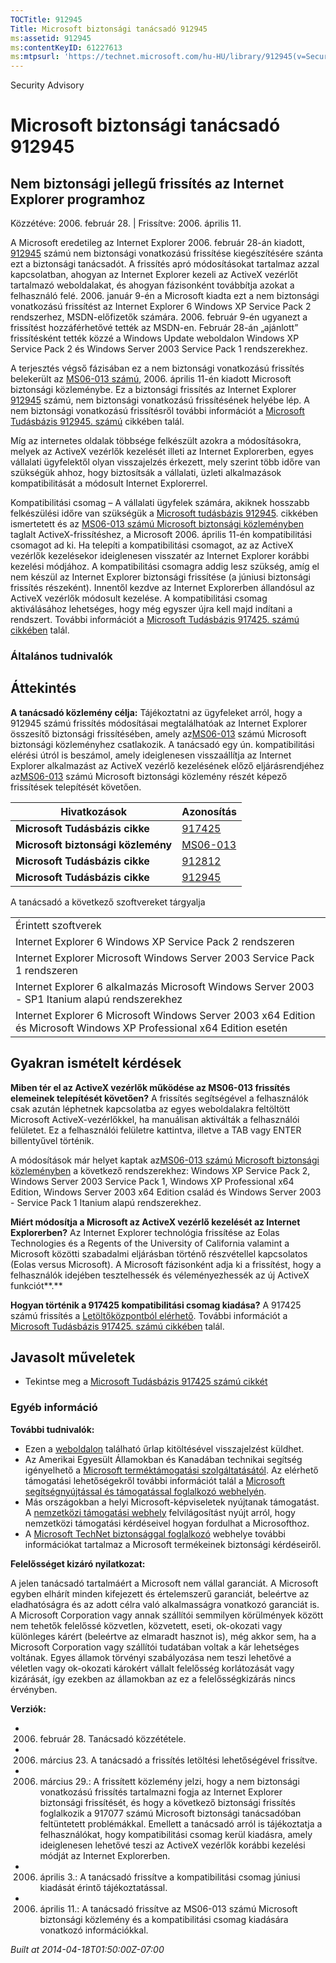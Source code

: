 ```yaml
---
TOCTitle: 912945
Title: Microsoft biztonsági tanácsadó 912945
ms:assetid: 912945
ms:contentKeyID: 61227613
ms:mtpsurl: 'https://technet.microsoft.com/hu-HU/library/912945(v=Security.10)'
---
```


Security Advisory

Microsoft biztonsági tanácsadó 912945
=====================================

Nem biztonsági jellegű frissítés az Internet Explorer programhoz
----------------------------------------------------------------

Közzétéve: 2006. február 28. | Frissítve: 2006. április 11.

A Microsoft eredetileg az Internet Explorer 2006. február 28-án kiadott, [912945](http://support.microsoft.com/kb/912945) számú nem biztonsági vonatkozású frissítése kiegészítésére szánta ezt a biztonsági tanácsadót. A frissítés apró módosításokat tartalmaz azzal kapcsolatban, ahogyan az Internet Explorer kezeli az ActiveX vezérlőt tartalmazó weboldalakat, és ahogyan fázisonként továbbítja azokat a felhasználó felé. 2006. január 9-én a Microsoft kiadta ezt a nem biztonsági vonatkozású frissítést az Internet Explorer 6 Windows XP Service Pack 2 rendszerhez, MSDN-előfizetők számára. 2006. február 9-én ugyanezt a frissítést hozzáférhetővé tették az MSDN-en. Február 28-án „ajánlott” frissítésként tették közzé a Windows Update weboldalon Windows XP Service Pack 2 és Windows Server 2003 Service Pack 1 rendszerekhez.

A terjesztés végső fázisában ez a nem biztonsági vonatkozású frissítés belekerült az [MS06-013 számú](http://go.microsoft.com/fwlink/?linkid=62568), 2006. április 11-én kiadott Microsoft biztonsági közleménybe. Ez a biztonsági frissítés az Internet Explorer [912945](http://support.microsoft.com/kb/912945) számú, nem biztonsági vonatkozású frissítésének helyébe lép. A nem biztonsági vonatkozású frissítésről további információt a [Microsoft Tudásbázis 912945. számú](http://support.microsoft.com/kb/912945) cikkében talál.

Míg az internetes oldalak többsége felkészült azokra a módosításokra, melyek az ActiveX vezérlők kezelését illeti az Internet Explorerben, egyes vállalati ügyfelektől olyan visszajelzés érkezett, mely szerint több időre van szükségük ahhoz, hogy biztosítsák a vállalati, üzleti alkalmazások kompatibilitását a módosult Internet Explorerrel.

Kompatibilitási csomag – A vállalati ügyfelek számára, akiknek hosszabb felkészülési időre van szükségük a [Microsoft tudásbázis 912945](http://support.microsoft.com/kb/912945). cikkében ismertetett és az [MS06-013 számú Microsoft biztonsági közleményben](http://go.microsoft.com/fwlink/?linkid=62568) taglalt ActiveX-frissítéshez, a Microsoft 2006. április 11-én kompatibilitási csomagot ad ki. Ha telepíti a kompatibilitási csomagot, az az ActiveX vezérlők kezelésekor ideiglenesen visszatér az Internet Explorer korábbi kezelési módjához. A kompatibilitási csomagra addig lesz szükség, amíg el nem készül az Internet Explorer biztonsági frissítése (a júniusi biztonsági frissítés részeként). Innentől kezdve az Internet Explorerben állandósul az ActiveX vezérlők módosult kezelése. A kompatibilitási csomag aktiválásához lehetséges, hogy még egyszer újra kell majd indítani a rendszert. További információt a [Microsoft Tudásbázis 917425. számú cikkében](http://support.microsoft.com/kb/917425) talál.

### Általános tudnivalók

Áttekintés
----------

<span></span>
**A tanácsadó közlemény célja:** Tájékoztatni az ügyfeleket arról, hogy a 912945 számú frissítés módosításai megtalálhatóak az Internet Explorer összesítő biztonsági frissítésében, amely az[MS06-013](http://go.microsoft.com/fwlink/?linkid=62568) számú Microsoft biztonsági közleményhez csatlakozik. A tanácsadó egy ún. kompatibilitási elérési útról is beszámol, amely ideiglenesen visszaállítja az Internet Explorer alkalmazást az ActiveX vezérlő kezelésének előző eljárásrendjéhez az[MS06-013](http://go.microsoft.com/fwlink/?linkid=62568) számú Microsoft biztonsági közlemény részét képező frissítések telepítését követően.

| Hivatkozások                       | Azonosítás                                               |
|------------------------------------|----------------------------------------------------------|
| **Microsoft Tudásbázis cikke**     | [917425](http://support.microsoft.com/kb/917425)         |
| **Microsoft biztonsági közlemény** | [MS06-013](http://go.microsoft.com/fwlink/?linkid=62568) |
| **Microsoft Tudásbázis cikke**     | [912812](http://support.microsoft.com/kb/912812)         |
| **Microsoft Tudásbázis cikke**     | [912945](http://support.microsoft.com/kb/912945)         |

A tanácsadó a következő szoftvereket tárgyalja

|                                                                                                                       |
|-----------------------------------------------------------------------------------------------------------------------|
| Érintett szoftverek                                                                                                   |
| Internet Explorer 6 Windows XP Service Pack 2 rendszeren                                                              |
| Internet Explorer Microsoft Windows Server 2003 Service Pack 1 rendszeren                                             |
| Internet Explorer 6 alkalmazás Microsoft Windows Server 2003 - SP1 Itanium alapú rendszerekhez                        |
| Internet Explorer 6 Microsoft Windows Server 2003 x64 Edition és Microsoft Windows XP Professional x64 Edition esetén |

Gyakran ismételt kérdések
-------------------------

<span></span>
**Miben tér el az ActiveX vezérlők működése az MS06-013 frissítés elemeinek telepítését követően?**
A frissítés segítségével a felhasználók csak azután léphetnek kapcsolatba az egyes weboldalakra feltöltött Microsoft ActiveX-vezérlőkkel, ha manuálisan aktiválták a felhasználói felületet. Ez a felhasználói felületre kattintva, illetve a TAB vagy ENTER billentyűvel történik.

A módosítások már helyet kaptak az[MS06-013 számú Microsoft biztonsági közleményben](http://go.microsoft.com/fwlink/?linkid=62568) a következő rendszerekhez: Windows XP Service Pack 2, Windows Server 2003 Service Pack 1, Windows XP Professional x64 Edition, Windows Server 2003 x64 Edition család és Windows Server 2003 - Service Pack 1 Itanium alapú rendszerekhez.

**Miért módosítja a Microsoft az ActiveX vezérlő kezelését az Internet Explorerben?**
Az Internet Explorer technológia frissítése az Eolas Technologies és a Regents of the University of California valamint a Microsoft közötti szabadalmi eljárásban történő részvétellel kapcsolatos (Eolas versus Microsoft). A Microsoft fázisonként adja ki a frissítést, hogy a felhasználók idejében tesztelhessék és véleményezhessék az új ActiveX funkciót**.**

**Hogyan történik a 917425 kompatibilitási csomag kiadása?**
A 917425 számú frissítés a [Letöltőközpontból elérhető](http://www.microsoft.com/downloads/). További információt a [Microsoft Tudásbázis 917425. számú cikkében](http://support.microsoft.com/kb/917425) talál.

Javasolt műveletek
------------------

<span></span>
-   Tekintse meg a [Microsoft Tudásbázis 917425 számú cikkét](http://support.microsoft.com/kb/917425)

### Egyéb információ

**További tudnivalók:**

-   Ezen a [weboldalon](https://support.microsoft.com/common/survey.aspx?scid=sw;en;1257&amp;showpage=1&amp;ws=technet&amp;sd=tech) található űrlap kitöltésével visszajelzést küldhet.
-   Az Amerikai Egyesült Államokban és Kanadában technikai segítség igényelhető a [Microsoft terméktámogatási szolgáltatásától](http://go.microsoft.com/fwlink/?linkid=21131). Az elérhető támogatási lehetőségekről további információt talál a [Microsoft segítségnyújtással és támogatással foglalkozó webhelyén](http://support.microsoft.com/).
-   Más országokban a helyi Microsoft-képviseletek nyújtanak támogatást. A [nemzetközi támogatási webhely](http://go.microsoft.com/fwlink/?linkid=21155) felvilágosítást nyújt arról, hogy nemzetközi támogatási kérdéseivel hogyan fordulhat a Microsofthoz.
-   A [Microsoft TechNet biztonsággal foglalkozó](http://go.microsoft.com/fwlink/?linkid=21132) webhelye további információkat tartalmaz a Microsoft termékeinek biztonsági kérdéseiről.

**Felelősséget kizáró nyilatkozat:**

A jelen tanácsadó tartalmáért a Microsoft nem vállal garanciát. A Microsoft egyben elhárít minden kifejezett és értelemszerű garanciát, beleértve az eladhatóságra és az adott célra való alkalmasságra vonatkozó garanciát is. A Microsoft Corporation vagy annak szállítói semmilyen körülmények között nem tehetők felelőssé közvetlen, közvetett, eseti, ok-okozati vagy különleges kárért (beleértve az elmaradt hasznot is), még akkor sem, ha a Microsoft Corporation vagy szállítói tudatában voltak a kár lehetséges voltának. Egyes államok törvényi szabályozása nem teszi lehetővé a véletlen vagy ok-okozati károkért vállalt felelősség korlátozását vagy kizárását, így ezekben az államokban az ez a felelősségkizárás nincs érvényben.

**Verziók:**

-   2006. február 28. Tanácsadó közzététele.
-   2006. március 23. A tanácsadó a frissítés letöltési lehetőségével frissítve.
-   2006. március 29.: A frissített közlemény jelzi, hogy a nem biztonsági vonatkozású frissítés tartalmazni fogja az Internet Explorer biztonsági frissítését, és hogy a következő biztonsági frissítés foglalkozik a 917077 számú Microsoft biztonsági tanácsadóban feltüntetett problémákkal. Emellett a tanácsadó arról is tájékoztatja a felhasználókat, hogy kompatibilitási csomag kerül kiadásra, amely ideiglenesen lehetővé teszi az ActiveX vezérlők korábbi kezelési módját az Internet Explorerben.
-   2006. április 3.: A tanácsadó frissítve a kompatibilitási csomag júniusi kiadását érintő tájékoztatással.
-   2006. április 11.: A tanácsadó frissítve az MS06-013 számú Microsoft biztonsági közlemény és a kompatibilitási csomag kiadására vonatkozó információkkal.

*Built at 2014-04-18T01:50:00Z-07:00*
